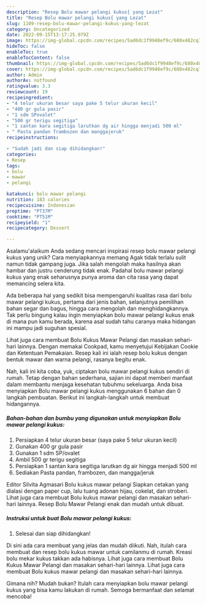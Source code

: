 ```yaml
---
description: "Resep Bolu mawar pelangi kukus{ yang Lezat"
title: "Resep Bolu mawar pelangi kukus{ yang Lezat"
slug: 1109-resep-bolu-mawar-pelangi-kukus-yang-lezat
category: Uncategorized
date: 2022-09-15T13:17:25.979Z
image: https://img-global.cpcdn.com/recipes/5ad6dc1f9948ef9c/680x482cq70/bolu-mawar-pelangi-kukus-foto-resep-utama.jpg
hideToc: false
enableToc: true
enableTocContent: false
thumbnail: https://img-global.cpcdn.com/recipes/5ad6dc1f9948ef9c/680x482cq70/bolu-mawar-pelangi-kukus-foto-resep-utama.jpg
cover: https://img-global.cpcdn.com/recipes/5ad6dc1f9948ef9c/680x482cq70/bolu-mawar-pelangi-kukus-foto-resep-utama.jpg
author: Admin
authorAv: notfound
ratingvalue: 3.3
reviewcount: 19
recipeingredient:
- "4 telur ukuran besar saya pake 5 telur ukuran kecil"
- "400 gr gula pasir"
- "1 sdm SPovalet"
- "500 gr terigu segitiga"
- "1 santan kara segitiga larutkan dg air hingga menjadi 500 ml"
- " Pasta pandan frambozen dan manggajeruk"
recipeinstructions:

- "Sudah jadi dan siap dihidangkan!"
categories:
- Resep
tags:
- bolu
- mawar
- pelangi

katakunci: bolu mawar pelangi 
nutrition: 183 calories
recipecuisine: Indonesian
preptime: "PT37M"
cooktime: "PT51M"
recipeyield: "1"
recipecategory: Dessert

---
```



Asalamu'alaikum Anda sedang mencari inspirasi resep bolu mawar pelangi kukus yang unik? Cara menyiapkannya memang Agak tidak terlalu sulit namun tidak gampang juga. Jika salah mengolah maka hasilnya akan hambar dan justru cenderung tidak enak. Padahal bolu mawar pelangi kukus yang enak seharusnya punya aroma dan cita rasa yang dapat memancing selera kita.


Ada beberapa hal yang sedikit bisa mempengaruhi kualitas rasa dari bolu mawar pelangi kukus, pertama dari jenis bahan, selanjutnya pemilihan bahan segar dan bagus, hingga cara mengolah dan menghidangkannya. Tak perlu bingung kalau ingin menyiapkan bolu mawar pelangi kukus enak di mana pun kamu berada, karena asal sudah tahu caranya maka hidangan ini mampu jadi suguhan spesial.

Lihat juga cara membuat Bolu Kukus Mawar Pelangi dan masakan sehari-hari lainnya. Dengan memakai Cookpad, kamu menyetujui Kebijakan Cookie dan Ketentuan Pemakaian. Resep kali ini ialah resep bolu kukus dengan bentuk mawar dan warna pelangi, rasanya begitu enak.


Nah, kali ini kita coba, yuk, ciptakan bolu mawar pelangi kukus sendiri di rumah. Tetap dengan bahan sederhana, sajian ini dapat memberi manfaat dalam membantu menjaga kesehatan tubuhmu sekeluarga. Anda bisa menyiapkan Bolu mawar pelangi kukus menggunakan 6 bahan dan 0 langkah pembuatan. Berikut ini langkah-langkah untuk membuat hidangannya.

<!--inarticleads1-->

##### Bahan-bahan dan bumbu yang digunakan untuk menyiapkan Bolu mawar pelangi kukus:

1. Persiapkan 4 telur ukuran besar (saya pake 5 telur ukuran kecil)
1. Gunakan 400 gr gula pasir
1. Gunakan 1 sdm SP/ovalet
1. Ambil 500 gr terigu segitiga
1. Persiapkan 1 santan kara segitiga larutkan dg air hingga menjadi 500 ml
1. Sediakan  Pasta pandan, frambozen, dan mangga/jeruk


Editor Silvita Agmasari Bolu kukus mawar pelangi Siapkan cetakan yang dialasi dengan paper cup, lalu tuang adonan hijau, cokelat, dan stroberi. Lihat juga cara membuat Bolu kukus mawar pelangi dan masakan sehari-hari lainnya. Resep Bolu Mawar Pelangi enak dan mudah untuk dibuat. 

<!--inarticleads2-->

##### Instruksi untuk buat Bolu mawar pelangi kukus:


1. Selesai dan siap dihidangkan!

Di sini ada cara membuat yang jelas dan mudah diikuti. Nah, itulah cara membuat dan resep bolu kukus mawar untuk camilanmu di rumah. Kreasi bolu mekar kukus takkan ada habisnya. Lihat juga cara membuat Bolu Kukus Mawar Pelangi dan masakan sehari-hari lainnya. Lihat juga cara membuat Bolu kukus mawar pelangi dan masakan sehari-hari lainnya. 

Gimana nih? Mudah bukan? Itulah cara menyiapkan bolu mawar pelangi kukus yang bisa kamu lakukan di rumah. Semoga bermanfaat dan selamat mencoba!
